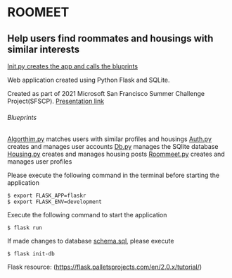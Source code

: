 # ROOMEET
## Help users find roommates and housings with similar interests

[Init.py creates the app and calls the bluprints](flaskr/__init__.py)

Web application created using Python Flask and SQLite. 

Created as part of 2021 Microsoft San Francisco Summer Challenge Project(SFSCP).
[Presentation link](https://docs.google.com/presentation/d/1QNUwOuXp0OwPMxWfUuRQzraDcLXTiYtdZ4gdIai7C2g/edit?usp=sharing)

###### Blueprints
[Algorthim.py](flaskr/algorithm.py) matches users with similar profiles and housings
[Auth.py](flaskr/auth.py) creates and manages user accounts
[Db.py](flaskr/db.py) manages the SQlite database
[Housing.py](flaskr/housing.py) creates and manages housing posts
[Roommeet.py](flaskr/roommeet.py) creates and manages user profiles



Please execute the following command in the terminal before starting the application
```
$ export FLASK_APP=flaskr
$ export FLASK_ENV=development
```

Execute the following command to start the application
```
$ flask run
```

If made changes to database [schema.sql](flaskr/schema.sql), please execute
```
$ flask init-db
```

Flask resource: (https://flask.palletsprojects.com/en/2.0.x/tutorial/)
